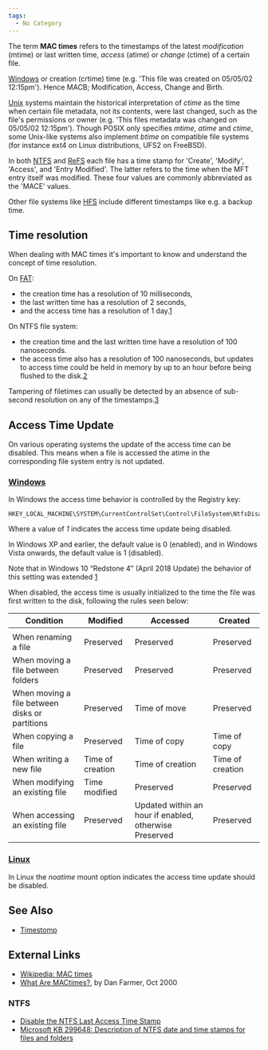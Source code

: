 ```yaml
---
tags:
  - No Category
---
```

The term **MAC times** refers to the timestamps of the latest
*modification* (mtime) or last written time, *access* (atime) or
*change* (ctime) of a certain file.

[Windows](windows.md) or creation
(crtime) time (e.g. 'This file was created on 05/05/02 12:15pm'). Hence
MACB; Modification, Access, Change and Birth.

[Unix](unix.md) systems maintain the historical interpretation
of *ctime* as the time when certain file metadata, not its contents,
were last changed, such as the file's permissions or owner (e.g. 'This
files metadata was changed on 05/05/02 12:15pm'). Though POSIX only
specifies *mtime*, *atime* and *ctime*, some Unix-like systems also
implement *btime* on compatible file systems (for instance ext4 on Linux
distributions, UFS2 on FreeBSD).

In both [NTFS](ntfs.md) and
[ReFS](resilient_file_system_(refs).md) each file has a time
stamp for 'Create', 'Modify', 'Access', and 'Entry Modified'. The latter
refers to the time when the MFT entry itself was modified. These four
values are commonly abbreviated as the 'MACE' values.

Other file systems like [HFS](hfs+.md) include different
timestamps like e.g. a backup time.

## Time resolution

When dealing with MAC times it's important to know and understand the
concept of time resolution.

On [FAT](fat.md):

- the creation time has a resolution of 10 milliseconds,
- the last written time has a resolution of 2 seconds,
- and the access time has a resolution of 1
  day.[1](https://learn.microsoft.com/en-us/windows/win32/api/minwinbase/ns-minwinbase-filetime)

On NTFS file system:

- the creation time and the last written time have a resolution of 100
  nanoseconds.
- the access time also has a resolution of 100 nanoseconds, but updates
  to access time could be held in memory by up to an hour before being
  flushed to the
  disk.[2](https://learn.microsoft.com/en-us/windows/win32/sysinfo/file-times)

Tampering of filetimes can usually be detected by an absence of
sub-second resolution on any of the
timestamps.[3](https://www.meridiandiscovery.com/articles/date-forgery-analysis-timestamp-resolution/)

## Access Time Update

On various operating systems the update of the access time can be
disabled. This means when a file is accessed the atime in the
corresponding file system entry is not updated.

### [Windows](windows.md)

In Windows the access time behavior is controlled by the Registry key:

    HKEY_LOCAL_MACHINE\SYSTEM\CurrentControlSet\Control\FileSystem\NtfsDisableLastAccessUpdate

Where a value of *1* indicates the access time update being disabled.

In Windows XP and earlier, the default value is 0 (enabled), and in
Windows Vista onwards, the default value is 1 (disabled).

Note that in Windows 10 “Redstone 4” (April 2018 Update) the behavior of
this setting was extended
[1](https://dfir.ru/2018/12/08/the-last-access-updates-are-almost-back/)

When disabled, the access time is usually initialized to the time the
file was first written to the disk, following the rules seen below:

| Condition                                      | Modified         | Accessed                                               | Created          |
|------------------------------------------------|------------------|--------------------------------------------------------|------------------|
|                                                |                  |                                                        |                  |
| When renaming a file                           | Preserved        | Preserved                                              | Preserved        |
| When moving a file between folders             | Preserved        | Preserved                                              | Preserved        |
| When moving a file between disks or partitions | Preserved        | Time of move                                           | Preserved        |
| When copying a file                            | Preserved        | Time of copy                                           | Time of copy     |
| When writing a new file                        | Time of creation | Time of creation                                       | Time of creation |
| When modifying an existing file                | Time modified    | Preserved                                              | Preserved        |
| When accessing an existing file                | Preserved        | Updated within an hour if enabled, otherwise Preserved | Preserved        |

### [Linux](linux.md)

In Linux the *noatime* mount option indicates the access time update
should be disabled.

## See Also

- [Timestomp](timestomp.md)

## External Links

- [Wikipedia: MAC times](https://en.wikipedia.org/wiki/MAC_times)
- [What Are MACtimes?](https://www.drdobbs.com:443/what-are-mactimes/184404275),
  by Dan Farmer, Oct 2000

### NTFS

- [Disable the NTFS Last Access Time Stamp](http://www.winguides.com/registry/display.php/50/)
- [Microsoft KB 299648: Description of NTFS date and time stamps for files and folders](https://mskb.pkisolutions.com/kb/299648)
